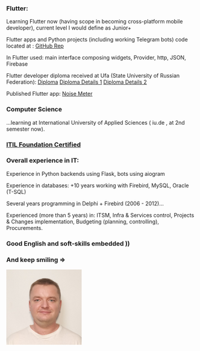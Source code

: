 ### Flutter:

Learning Flutter now (having scope in becoming cross-platform mobile developer), current level I would define as Junior+

Flutter apps and Python projects (including working Telegram bots) code located at : [GitHub Rep](https://github.com/Wolfram-180) 

In Flutter used: main interface composing widgets, Provider, http, JSON, Firebase

Flutter developer diploma received at Ufa (State University of Russian Federation): [Diploma](https://github.com/Wolfram-180/wolfram-180.github.io/blob/main/docs/assets/pdfs/Flutter%20Developer%20-%20S.%20Ulvis%20-%20Diploma%20_rotated.pdf) [Diploma Details 1](https://github.com/Wolfram-180/wolfram-180.github.io/blob/main/docs/assets/pdfs/Flutter%20Developer%20-%20S.%20Ulvis%20-%20Diploma-%20Details1.pdf) [Diploma Details 2](https://github.com/Wolfram-180/wolfram-180.github.io/blob/main/docs/assets/pdfs/Flutter%20Developer%20-%20S.%20Ulvis%20-%20Diploma-%20Details2.pdf)

Published Flutter app: [Noise Meter](https://play.google.com/store/apps/details?id=com.wolfram180.noise_meter_app.noise_meter_app) 


### Computer Science 
...learning at International University of Applied Sciences ( iu.de , at 2nd semester now).

### [ITIL Foundation Certified](https://drive.google.com/file/d/13DNffOUG14LXSHrLnjlOAhN5_VqLJis7/view?usp=sharing) 


### Overall experience in IT:

Experience in Python backends using Flask, bots using aiogram

Experience in databases: +10 years working with Firebird, MySQL, Oracle (T-SQL)

Several years programming in Delphi + Firebird (2006 - 2012)...

Experienced (more than 5 years) in: ITSM, Infra & Services control, Projects & Changes implementation, Budgeting (planning, controlling), Procurements.

### Good English and soft-skills embedded ))

### And keep smiling =>

<img title="foto" alt="foto" src="/docs/assets/images/serg.jpg" width="200">
